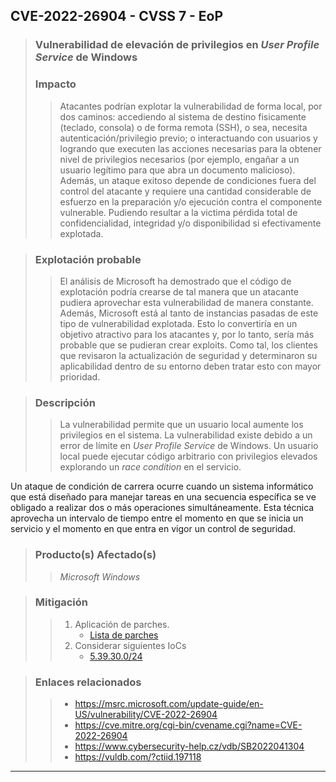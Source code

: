 <!-- 26904 -->
## CVE-2022-26904 - CVSS 7 - EoP
>   <!-- https://echo.notable.app/fb010c4c63f1e59220e0f74f9edcc06cfeefbc40f3aa735d3d42dfa21f2fdb49 -->
>
> ### Vulnerabilidad de elevación de privilegios en _User Profile Service_ de Windows
>
>  ### Impacto
> > Atacantes podrían explotar la vulnerabilidad de forma local, por dos caminos: accediendo al sistema de destino fisicamente (teclado, consola) o de forma remota (SSH), o sea, necesita autenticación/privilegio previo;
o interactuando con usuarios y logrando que executen las acciones necesarias para la obtener nivel de privilegios necesarios (por ejemplo, engañar a un usuario legítimo para que abra un documento malicioso).
Además, un ataque exitoso depende de condiciones fuera del control del atacante y requiere una cantidad considerable de esfuerzo en la preparación y/o ejecución contra el componente vulnerable.
Pudiendo resultar a la victima pérdida total de confidencialidad, integridad y/o disponibilidad si efectivamente explotada.

> ### Explotación probable
> > El análisis de Microsoft ha demostrado que el código de explotación podría crearse de tal manera que un atacante pudiera aprovechar esta vulnerabilidad de manera constante. Además, Microsoft está al tanto de instancias pasadas de este tipo de vulnerabilidad explotada. Esto lo convertiría en un objetivo atractivo para los atacantes y, por lo tanto, sería más probable que se pudieran crear exploits. Como tal, los clientes que revisaron la actualización de seguridad y determinaron su aplicabilidad dentro de su entorno deben tratar esto con mayor prioridad.

> ### Descripción
> >La vulnerabilidad permite que un usuario local aumente los privilegios en el sistema. La vulnerabilidad existe debido a un error de límite en _User Profile Service_ de Windows. Un usuario local puede ejecutar código arbitrario con privilegios elevados explorando un _race condition_ en el servicio.

Un ataque de condición de carrera ocurre cuando un sistema informático que está diseñado para manejar tareas en una secuencia específica se ve obligado a realizar dos o más operaciones simultáneamente. Esta técnica aprovecha un intervalo de tiempo entre el momento en que se inicia un servicio y el momento en que entra en vigor un control de seguridad.

> ### Producto(s) Afectado(s)
> > _Microsoft Windows_

> ### Mitigación
> > 1. Aplicación de parches.
> >    - [Lista de parches](https://msrc.microsoft.com/update-guide/en-US/vulnerability/CVE-2022-26904) <br>
> > 2. Considerar siguientes IoCs
> >    - [5.39.30.0/24](https://vuldb.com/?ctiid.197118) <br>

> ### Enlaces relacionados
> > - https://msrc.microsoft.com/update-guide/en-US/vulnerability/CVE-2022-26904
> > - https://cve.mitre.org/cgi-bin/cvename.cgi?name=CVE-2022-26904
> > - https://www.cybersecurity-help.cz/vdb/SB2022041304
> > - https://vuldb.com/?ctiid.197118
<!-- /26904 -->
---

